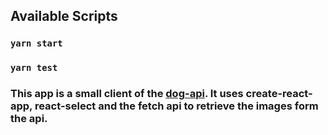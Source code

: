 ## Available Scripts
### `yarn start`
### `yarn test`

### This app is a small client of the [dog-api](https://dog.ceo/dog-api/). It uses create-react-app, react-select and the fetch api to retrieve the images form the api.
